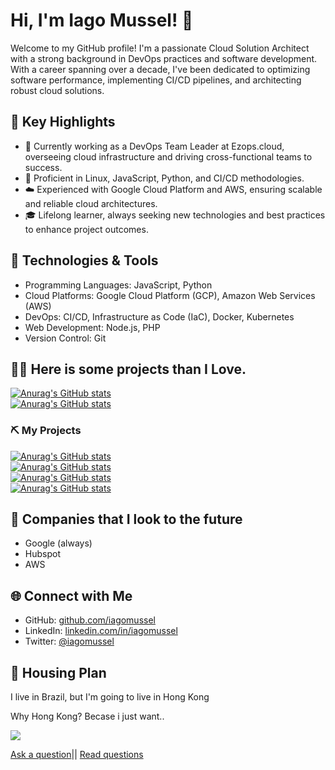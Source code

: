 # Hi, I'm Iago Mussel! 👋

Welcome to my GitHub profile! I'm a passionate Cloud Solution Architect with a strong background in DevOps practices and software development. With a career spanning over a decade, I've been dedicated to optimizing software performance, implementing CI/CD pipelines, and architecting robust cloud solutions.

## 🌟 Key Highlights

- 💼 Currently working as a DevOps Team Leader at Ezops.cloud, overseeing cloud infrastructure and driving cross-functional teams to success.
- 🚀 Proficient in Linux, JavaScript, Python, and CI/CD methodologies.
- ☁️ Experienced with Google Cloud Platform and AWS, ensuring scalable and reliable cloud architectures.
- 🎓 Lifelong learner, always seeking new technologies and best practices to enhance project outcomes.

## 🔧 Technologies & Tools

- Programming Languages: JavaScript, Python
- Cloud Platforms: Google Cloud Platform (GCP), Amazon Web Services (AWS)
- DevOps: CI/CD, Infrastructure as Code (IaC), Docker, Kubernetes
- Web Development: Node.js, PHP
- Version Control: Git

## 🤌🏾 Here is some projects than I Love.
[![Anurag's GitHub stats](https://github-readme-stats.vercel.app/api/pin?username=vuejs&repo=vue&theme=material-palenight&locale=pt-br)](https://github.com/vue/vue)<br />
[![Anurag's GitHub stats](https://github-readme-stats.vercel.app/api/pin?username=psf&repo=requests&theme=material-palenight&locale=pt-br)](https://github.com/psf/requests)<br />


### ⛏ My Projects
[![Anurag's GitHub stats](https://github-readme-stats.vercel.app/api/pin?username=iagomussel&repo=larodon&theme=material-palenight&locale=pt-br)](https://github.com/iagomussel/larodon)<br />
[![Anurag's GitHub stats](https://github-readme-stats.vercel.app/api/pin?username=iagomussel&repo=Portifolio&theme=material-palenight&locale=pt-br)](https://github.com/iagomussel/Portifolio)<br />
[![Anurag's GitHub stats](https://github-readme-stats.vercel.app/api/pin?username=iagomussel&repo=AgendaWp&theme=material-palenight&locale=pt-br)](https://github.com/iagomussel/AgendaWp)<br />
[![Anurag's GitHub stats](https://github-readme-stats.vercel.app/api/pin?username=iagomussel&repo=sistema-de-ordem-de-servicos&theme=material-palenight&locale=pt-br)](https://github.com/iagomussel/sistema-de-ordem-de-servicos)<br />

## 🏦 Companies that I look to the future

- Google (always)
- Hubspot
- AWS

## 🌐 Connect with Me

- GitHub: [github.com/iagomussel](https://github.com/iagomussel)
- LinkedIn: [linkedin.com/in/iagomussel](https://www.linkedin.com/in/iagomussel)
- Twitter: [@iagomussel](https://twitter.com/iagomussel)
## 🏡 Housing Plan

I live in Brazil, but I'm going to live in Hong Kong

Why Hong Kong? Becase i just want..

![](https://giphy.com/embed/fniVO5yA3ddAq6A19V)

[Ask a question](https://github.com/iagomussel/iagomussel/issues/new)||
[Read questions](https://github.com/iagomussel/iagomussel/issues?q=is%3Aissue+is%3Aclosed)
